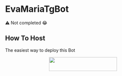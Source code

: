 # EvaMariaTgBot

⚠️ Not completed 😂


## How To Host
The easiest way to deploy this Bot
<p align="center"><a href="https://heroku.com/deploy?template=https://github.com/Mister-Dark-Prince/EvaMariaTgBot"> <img src="https://img.shields.io/badge/Deploy%20To%20Heroku-black?style=for-the-badge&logo=heroku" width="220" height="45.45"/></a></p>
 
